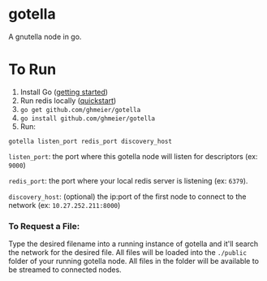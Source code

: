 # gotella
A gnutella node in go.

# To Run
1. Install Go ([getting started](https://golang.org/doc/install))
2. Run redis locally ([quickstart](https://redis.io/topics/quickstart))
3. `go get github.com/ghmeier/gotella`
4. `go install github.com/ghmeier/gotella`
5. Run:

```
gotella listen_port redis_port discovery_host
```

`listen_port`: the port where this gotella node will listen for descriptors (ex: `9000`)

`redis_port`: the port where your local redis server is listening (ex: `6379`).

`discovery_host`: (optional) the ip:port of the first node to connect to the network (ex: `10.27.252.211:8000`)

### To Request a File:

Type the desired filename into a running instance of gotella and it'll search the network for the desired file. All files will be loaded into the `./public` folder of your running gotella node. All files in the folder will be available to be streamed to connected nodes.

